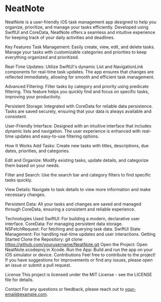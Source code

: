 # NeatNote

NeatNote is a user-friendly iOS task management app designed to help you organize, prioritize, and manage your tasks efficiently. Developed using SwiftUI and CoreData, NeatNote offers a seamless and intuitive experience for keeping track of your daily activities and deadlines.

Key Features
Task Management: Easily create, view, edit, and delete tasks. Manage your tasks with customizable categories and priorities to keep everything organized and prioritized.

Real-Time Updates: Utilize SwiftUI's dynamic List and NavigationLink components for real-time task updates. The app ensures that changes are reflected immediately, allowing for smooth and efficient task management.

Advanced Filtering: Filter tasks by category and priority using predicate filtering. This feature helps you quickly find and focus on specific tasks, improving your productivity.

Persistent Storage: Integrated with CoreData for reliable data persistence. Tasks are saved securely, ensuring that your data is always available and consistent.

User-Friendly Interface: Designed with an intuitive interface that includes dynamic lists and navigation. The user experience is enhanced with real-time updates and easy-to-use filtering options.

How It Works
Add Tasks: Create new tasks with titles, descriptions, due dates, priorities, and categories.

Edit and Organize: Modify existing tasks, update details, and categorize them based on your needs.

Filter and Search: Use the search bar and category filters to find specific tasks quickly.

View Details: Navigate to task details to view more information and make necessary changes.

Persistent Data: All your tasks and changes are saved and managed through CoreData, ensuring a consistent and reliable experience.

Technologies Used
SwiftUI: For building a modern, declarative user interface.
CoreData: For managing persistent data storage.
NSFetchRequest: For fetching and querying task data.
SwiftUI State Management: For handling real-time updates and user interactions.
Getting Started
Clone the Repository: git clone https://github.com/yourusername/NeatNote.git
Open the Project: Open NeatNote.xcodeproj in Xcode.
Run the App: Build and run the app on your iOS simulator or device.
Contributions
Feel free to contribute to the project! If you have suggestions for improvements or find any issues, please open an issue or submit a pull request.

License
This project is licensed under the MIT License - see the LICENSE file for details.

Contact
For any questions or feedback, please reach out to your-email@example.com.
